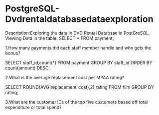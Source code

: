 # PostgreSQL-Dvdrentaldatabasedataexploration

Description:Exploring the data in DVD Rental Database in PostGreSQL.
Viewing Data in the table:
SELECT * FROM payment;

1.How many payments did each staff member handle and who gets the bonus?

SELECT staff_id,count(*)
FROM payment
GROUP BY staff_id
ORDER BY count(amount) DESC; 

2.What is the average replacement cost per MPAA rating?

SELECT ROUND(AVG(replacement_cost),2),rating
FROM film
GROUP BY rating;

3.What are the customer IDs of the top five customers based off total expenditure or total spend?

